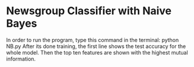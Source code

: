 # Newsgroup Classifier with Naive Bayes 
In order to run the program, type this command in the terminal:
python NB.py
After its done training, the first line shows the test accuracy for the whole model.
Then the top ten features are shown with the highest mutual information. 
